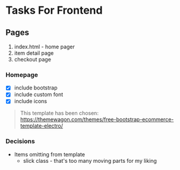 # Tasks For Frontend

## Pages

1. index.html - home pager
2. item detail page
3. checkout page

### Homepage

- [x] include bootstrap
- [x] include custom font
- [x] include icons

> This template has been chosen: https://themewagon.com/themes/free-bootstrap-ecommerce-template-electro/

### Decisions

- Items omitting from template
    - slick class - that's too many moving parts for my liking
